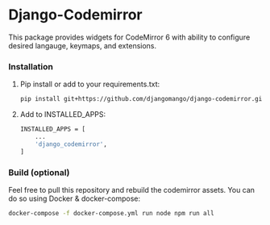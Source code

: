 # Django-Codemirror

This package provides widgets for CodeMirror 6 with ability to configure desired langauge, keymaps, and extensions.

### Installation

1. Pip install or add to your requirements.txt:

    ```bash
    pip install git+https://github.com/djangomango/django-codemirror.git@main
    ```

2. Add to INSTALLED_APPS:

    ```bash
    INSTALLED_APPS = [
        ...
        'django_codemirror',
    ]
    ```

### Build (optional)

Feel free to pull this repository and rebuild the codemirror assets. You can do so using Docker & docker-compose:

```bash
docker-compose -f docker-compose.yml run node npm run all
```